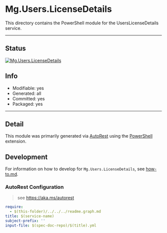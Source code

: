 <!-- region Generated -->
# Mg.Users.LicenseDetails
This directory contains the PowerShell module for the UsersLicenseDetails service.

---
## Status
[![Mg.Users.LicenseDetails](https://img.shields.io/powershellgallery/v/Mg.Users.LicenseDetails.svg?style=flat-square&label=Mg.Users.LicenseDetails "Mg.Users.LicenseDetails")](https://www.powershellgallery.com/packages/Mg.Users.LicenseDetails/)

## Info
- Modifiable: yes
- Generated: all
- Committed: yes
- Packaged: yes

---
## Detail
This module was primarily generated via [AutoRest](https://github.com/Azure/autorest) using the [PowerShell](https://github.com/Azure/autorest.powershell) extension.

## Development
For information on how to develop for `Mg.Users.LicenseDetails`, see [how-to.md](how-to.md).
<!-- endregion -->

### AutoRest Configuration

> see https://aka.ms/autorest

``` yaml
require:
  - $(this-folder)/../../../readme.graph.md
title: $(service-name)
subject-prefix: ''
input-file: $(spec-doc-repo)/$(title).yml
```
